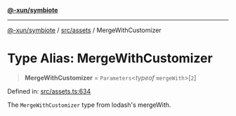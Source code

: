 [**@-xun/symbiote**](../../../README.md)

***

[@-xun/symbiote](../../../README.md) / [src/assets](../README.md) / MergeWithCustomizer

# Type Alias: MergeWithCustomizer

> **MergeWithCustomizer** = `Parameters`\<*typeof* `mergeWith`\>\[`2`\]

Defined in: [src/assets.ts:634](https://github.com/Xunnamius/symbiote/blob/a432129d36367c9c0fe2512d6ba837487d12f425/src/assets.ts#L634)

The `MergeWithCustomizer` type from lodash's mergeWith.
